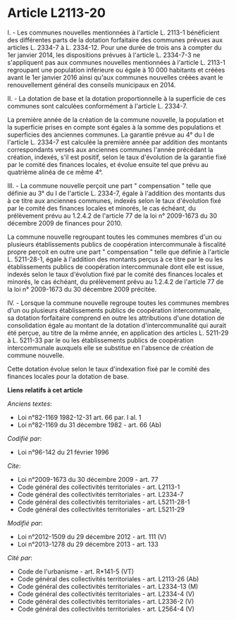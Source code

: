 # Article L2113-20

I. - Les communes nouvelles mentionnées à l'article L. 2113-1 bénéficient des différentes parts de la dotation forfaitaire
des communes prévues aux articles L. 2334-7 à L. 2334-12. Pour une durée de trois ans à compter du 1er janvier 2014, les
dispositions prévues à l'article L. 2334-7-3 ne s'appliquent pas aux communes nouvelles mentionnées à l'article L. 2113-1
regroupant une population inférieure ou égale à 10 000 habitants et créées avant le 1er janvier 2016 ainsi qu'aux communes
nouvelles créées avant le renouvellement général des conseils municipaux en 2014. 

II. - La dotation de base et la dotation proportionnelle à la superficie de ces communes sont calculées conformément à
l'article L. 2334-7. 

La première année de la création de la commune nouvelle, la population et la superficie prises en compte sont égales à la
somme des populations et superficies des anciennes communes. La garantie prévue au 4° du I de l'article L. 2334-7 est
calculée la première année par addition des montants correspondants versés aux anciennes communes l'année précédant la
création, indexés, s'il est positif, selon le taux d'évolution de la garantie fixé par le comité des finances locales, et
évolue ensuite tel que prévu au quatrième alinéa de ce même 4°. 

III. - La commune nouvelle perçoit une part " compensation " telle que définie au 3° du I de l'article L. 2334-7, égale à
l'addition des montants dus à ce titre aux anciennes communes, indexés selon le taux d'évolution fixé par le comité des
finances locales et minorés, le cas échéant, du prélèvement prévu au 1.2.4.2 de l'article 77 de la loi n° 2009-1673 du 30
décembre 2009 de finances pour 2010. 

La commune nouvelle regroupant toutes les communes membres d'un ou plusieurs établissements publics de coopération
intercommunale à fiscalité propre perçoit en outre une part " compensation " telle que définie à l'article L. 5211-28-1,
égale à l'addition des montants perçus à ce titre par le ou les établissements publics de coopération intercommunale dont
elle est issue, indexés selon le taux d'évolution fixé par le comité des finances locales et minorés, le cas échéant, du
prélèvement prévu au 1.2.4.2 de l'article 77 de la loi n° 2009-1673 du 30 décembre 2009 précitée. 

IV. - Lorsque la commune nouvelle regroupe toutes les communes membres d'un ou plusieurs établissements publics de
coopération intercommunale, sa dotation forfaitaire comprend en outre les attributions d'une dotation de consolidation égale
au montant de la dotation d'intercommunalité qui aurait été perçue, au titre de la même année, en application des articles L.
5211-29 à L. 5211-33 par le ou les établissements publics de coopération intercommunale auxquels elle se substitue en
l'absence de création de commune nouvelle. 

Cette dotation évolue selon le taux d'indexation fixé par le comité des finances locales pour la dotation de base.

**Liens relatifs à cet article**

_Anciens textes_:

  - Loi n°82-1169 1982-12-31 art. 66 par. I al. 1
  - Loi n°82-1169 du 31 décembre 1982 - art. 66 (Ab)

_Codifié par_:

  - Loi n°96-142 du 21 février 1996

_Cite_:

  - Loi n°2009-1673 du 30 décembre 2009 - art. 77
  - Code général des collectivités territoriales - art. L2113-1
  - Code général des collectivités territoriales - art. L2334-7
  - Code général des collectivités territoriales - art. L5211-28-1
  - Code général des collectivités territoriales - art. L5211-29

_Modifié par_:

  - Loi n°2012-1509 du 29 décembre 2012 - art. 111 (V)
  - Loi n°2013-1278 du 29 décembre 2013 - art. 133

_Cité par_:

  - Code de l'urbanisme - art. R*141-5 (VT)
  - Code général des collectivités territoriales - art. L2113-26 (Ab)
  - Code général des collectivités territoriales - art. L2334-13 (M)
  - Code général des collectivités territoriales - art. L2334-4 (V)
  - Code général des collectivités territoriales - art. L2336-2 (V)
  - Code général des collectivités territoriales - art. L2564-4 (V)
